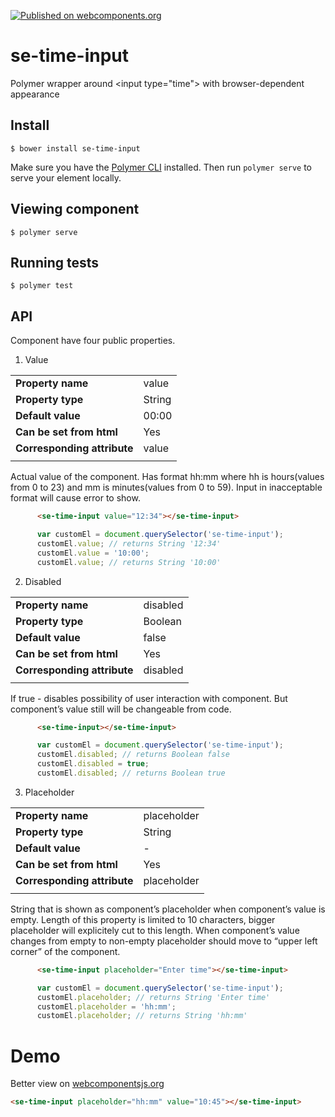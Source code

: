 [![Published on webcomponents.org](https://img.shields.io/badge/webcomponents.org-published-blue.svg)](https://www.webcomponents.org/element/owner/my-element)
# se-time-input

Polymer wrapper around &lt;input type="time"> with browser-dependent appearance

## Install
```
$ bower install se-time-input
```
Make sure you have the [Polymer CLI](https://www.npmjs.com/package/polymer-cli) installed. Then run `polymer serve` to serve your element locally.

## Viewing component

```
$ polymer serve
```

## Running tests

```
$ polymer test
```
## API
Component have four public properties.
1. Value

|                             |         |
| ---                         | ---     |
| **Property name**           | value   |
| **Property type**           | String  |
| **Default value**           | 00:00   |
| **Can be set from html**    | Yes     |
| **Corresponding attribute** | value   |
|                             |         |

Actual value of the component. Has format hh:mm where hh is hours(values from 0 to 23) and mm is minutes(values from 0 to 59). Input in inacceptable format will cause error to show.
```html
      <se-time-input value="12:34"></se-time-input>
```
```javascript
      var customEl = document.querySelector('se-time-input');
      customEl.value; // returns String '12:34'
      customEl.value = '10:00';
      customEl.value; // returns String '10:00'
 ```
2. Disabled

|                             |            |
| ---                         | ---        |
| **Property name**           | disabled   |
| **Property type**           | Boolean    |
| **Default value**           | false      |
| **Can be set from html**    | Yes        |
| **Corresponding attribute** | disabled   |
|                             |            |

If true - disables possibility of user interaction with component. But component’s value still will be changeable from code.

```html
      <se-time-input></se-time-input>
```
```javascript
      var customEl = document.querySelector('se-time-input');
      customEl.disabled; // returns Boolean false
      customEl.disabled = true;
      customEl.disabled; // returns Boolean true
 ```
3. Placeholder

|                             |             |
| ---                         | ---         |
| **Property name**           | placeholder |
| **Property type**           | String      |
| **Default value**           | -           |
| **Can be set from html**    | Yes         |
| **Corresponding attribute** | placeholder |
|                             |             |

String that is shown as component’s placeholder when component’s value is empty. Length of this property is limited to 10 characters, bigger placeholder will explicitely cut to this length. When component’s value changes from empty to non-empty placeholder should move to “upper left corner” of the component.

```html
      <se-time-input placeholder="Enter time"></se-time-input>
```
```javascript
      var customEl = document.querySelector('se-time-input');
      customEl.placeholder; // returns String 'Enter time'
      customEl.placeholder = 'hh:mm';
      customEl.placeholder; // returns String 'hh:mm'
 ```

# Demo
Better view on [webcomponentsjs.org](https://www.webcomponents.org)
 <!--
```
<custom-element-demo>
  <template>
    <script src="../webcomponentsjs/webcomponents-lite.js"></script>
    <link rel="import" href="se-time-input.html">
    <next-code-block></next-code-block>
  </template>
</custom-element-demo>
```
-->
```html
<se-time-input placeholder="hh:mm" value="10:45"></se-time-input>
```
